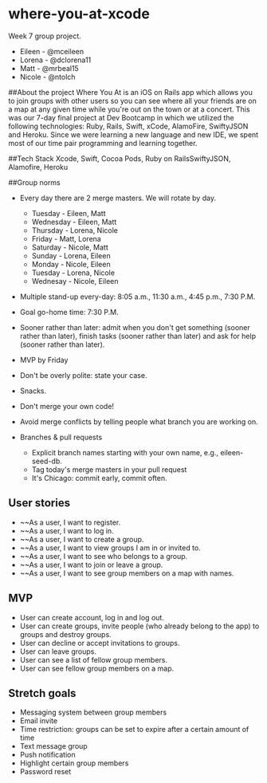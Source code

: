 # where-you-at-xcode

Week 7 group project.
- Eileen - @mceileen
- Lorena - @dclorena11
- Matt - @mrbeal15
- Nicole - @ntolch

##About the project
Where You At is an iOS on Rails app which allows you to join groups with other users so you can see where all your friends are on a map at any given time while you're out on the town or at a concert. This was our 7-day final project at Dev Bootcamp in which we utilized the following technologies: Ruby, Rails, Swift, xCode, AlamoFire, SwiftyJSON and Heroku. Since we were learning a new language and new IDE, we spent most of our time pair programming and learning together. 

##Tech Stack
Xcode, Swift, Cocoa Pods, Ruby on RailsSwiftyJSON, Alamofire, Heroku


##Group norms
- Every day there are 2 merge masters.  We will rotate by day.
  * Tuesday - Eileen, Matt
  * Wednesday - Eileen, Matt
  * Thursday - Lorena, Nicole
  * Friday - Matt, Lorena
  * Saturday - Nicole, Matt
  * Sunday - Lorena, Eileen
  * Monday - Nicole, Eileen
  * Tuesday - Lorena, Nicole
  * Wednesay - Nicole, Eileen

- Multiple stand-up every-day: 8:05 a.m., 11:30 a.m., 4:45 p.m., 7:30 P.M.
- Goal go-home time: 7:30 P.M.
- Sooner rather than later: admit when you don't get something (sooner rather than later), finish tasks (sooner rather than later) and ask for help (sooner rather than later).
- MVP by Friday
- Don't be overly polite: state your case.
- Snacks.
- Don't merge your own code!
- Avoid merge conflicts by telling people what branch you are working on.
- Branches & pull requests
  * Explicit branch names starting with your own name, e.g., eileen-seed-db.
  * Tag today's merge masters in your pull request
  * It's Chicago: commit early, commit often.

## User stories
- ~~As a user, I want to register.
- ~~As a user, I want to log in.
- ~~As a user, I want to create a group.
- ~~As a user, I want to view groups I am in or invited to.
- ~~As a user, I want to see who belongs to a group.
- ~~As a user, I want to join or leave a group.
- ~~As a user, I want to see group members on a map with names.

## MVP
- User can create account, log in and log out.
- User can create groups, invite people (who already belong to the app) to groups and destroy groups.
- User can decline or accept invitations to groups.
- User can leave groups.
- User can see a list of fellow group members.
- User can see fellow group members on a map.


## Stretch goals
- Messaging system between group members
- Email invite
- Time restriction: groups can be set to expire after a certain amount of time
- Text message group
- Push notification
- Highlight certain group members
- Password reset

